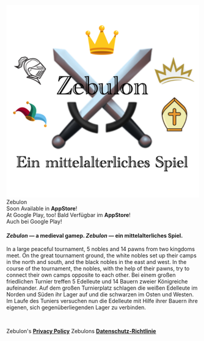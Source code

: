 <div class="hGrid">
  <div class="grid-1">
    <img src="zebulon-1024.png" class="bordered">
  </div>
  <div class="grid-2">
    <div class="gridTitle">Zebulon</div>
    <div class="gridDescription">
        <span class="en">Soon Available in <b>AppStore</b>!<br>At Google Play, too!</span>
        <span class="de">Bald Verfügbar im <b>AppStore</b>!<br>Auch bei Google Play!</span>
      </div>
  </div>
<div class="gridBreak"></div>
</div>


<h4>
  <span class="en"><b><i>Zebulon</i></b> — a medieval gamep.</span>
  <span class="de"><b><i>Zebulon</i></b> — ein mittelalterliches Spiel.</span>
</h4>

<p>
  <span class="en">In a large peaceful tournament, 5 nobles and 14 pawns from two kingdoms meet. On the great tournament ground, the white nobles set up their camps in the north and south, and the black nobles in the east and west. In the course of the tournament, the nobles, with the help of their pawns, try to connect their own camps opposite to each other.</span>
  <span class="de">Bei einem großen friedlichen Turnier treffen 5 Edelleute und 14 Bauern zweier Königreiche aufeinander. Auf dem großen Turnierplatz schlagen die weißen Edelleute im Norden und Süden ihr Lager auf und die schwarzen im Osten und Westen. Im Laufe des Tuniers versuchen nun die Edelleute mit Hilfe ihrer Bauern ihre eigenen, sich gegenüberliegenden Lager zu verbinden.</span>
</p>

<p>&nbsp;</p>

<p class="hint">
  <span class="en">Zebulon's <b><a href="PrivacyPolicy.html">Privacy Policy</a></b></span>
  <span class="de">Zebulons <b><a href="PrivacyPolicy.html">Datenschutz-Richtlinie</a></b></span> 
</p> 

<h3>&nbsp;</h3>
